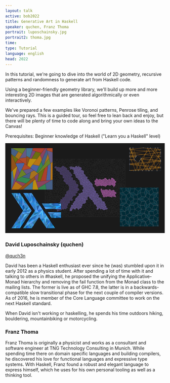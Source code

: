 ```yaml
---
layout: talk
active: bob2022
title: Generative Art in Haskell
speaker: quchen, Franz Thoma
portrait: luposchainsky.jpg
portrait2: thoma.jpg
time: 
type: Tutorial
language: english
head: 2022
---
```


In this tutorial, we're going to dive into the world of 2D geometry,
recursive patterns and randomness to generate art from Haskell code.

Using a beginner-friendly geometry library, we'll build up more and
more interesting 2D images that are generated algorithmically or even
interactively.

We've prepared a few examples like Voronoi patterns, Penrose tiling,
and bouncing rays. This is a guided tour, so feel free to lean back
and enjoy, but there will be plenty of time to code along and bring
your own ideas to the Canvas!

Prerequisites: Beginner knowledge of Haskell ("Learn you a Haskell"
level)

![Generative Art](quchen-thoma.png)

### David Luposchainsky (quchen)

[@quch3n](https://twitter.com/quch3n)

David has been a Haskell enthusiast ever since he (was) stumbled upon
it in early 2012 as a physics student. After spending a lot of time
with it and talking to others in #haskell, he proposed the unifying
the Applicative-Monad hierarchy and removing the fail function from
the Monad class to the mailing lists. The former is live as of GHC
7.8, the latter is in a backwards-compatible slow transitional phase
for the next couple of compiler versions. As of 2016, he is member of
the Core Language committee to work on the next Haskell standard.

When David isn't working or haskelling, he spends his time outdoors
hiking, bouldering, mountainbiking or motorcycling.

### Franz Thoma

Franz Thoma is originally a physicist and works as a consultant and
software engineer at TNG Technology Consulting in Munich. While
spending time there on domain specific languages and building
compilers, he discovered his love for functional languages and
expressive type systems. With Haskell, Franz found a robust and
elegant language to express himself, which he uses for his own
personal tooling as well as a thinking tool.

